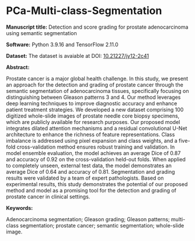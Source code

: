 # PCa-Multi-class-Segmentation
**Manuscript title:** Detection and score grading for prostate adenocarcinoma using semantic segmentation

**Software:** Python 3.9.16 and TensorFlow 2.11.0

**Dataset:** The dataset is avaiable at DOI: [10.21227/jy12-2c41](https://dx.doi.org/10.21227/jy12-2c41)

**Abstract:**

Prostate cancer is a major global health challenge. In this study, we present an approach for the detection and grading of prostate cancer through the semantic segmentation of adenocarcinoma tissues, specifically focusing on distinguishing between Gleason patterns 3 and 4. Our method leverages deep learning techniques to improve diagnostic accuracy and enhance patient treatment strategies. We developed a new dataset comprising 100 digitized whole-slide images of prostate needle core biopsy specimens, which are publicly available for research purposes. Our proposed model integrates dilated attention mechanisms and a residual convolutional U-Net architecture to enhance the richness of feature representations. Class imbalance is addressed using pixel expansion and class weights, and a five-fold cross-validation method ensures robust training and validation. In model ensemble evaluation, the model achieves an average Dice of 0.87 and accuracy of 0.92 on the cross-validation held-out folds. When applied to completely unseen, external test data, the model demonstrates an average Dice of 0.64 and accuracy of 0.81. Segmentation and grading results were validated by a team of expert pathologists. Based on experimental results, this study demonstrates the potential of our proposed method and model as a promising tool for the detection and grading of prostate cancer in clinical settings.

**Keywords:**

Adenocarcinoma segmentation; Gleason grading; Gleason patterns; multi-class segmentation; prostate cancer; semantic segmentation; whole-slide image.

